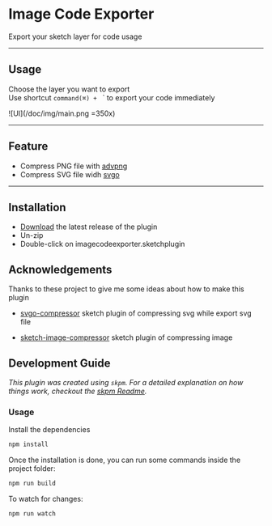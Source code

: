 # Image Code Exporter
Export your sketch layer for code usage

------------

## Usage
Choose the layer you want to export
<br>
Use shortcut `command(⌘) + ` ` to export your code immediately

![UI](/doc/img/main.png =350x)

------------

## Feature

- Compress PNG file with [advpng](https://github.com/amadvance/advancecomp)
- Compress SVG file widh [svgo](https://github.com/svg/svgo)


------------

## Installation

- [Download](../../releases/latest/download/imagecodeexporter.sketchplugin.zip) the latest release of the plugin
- Un-zip
- Double-click on imagecodeexporter.sketchplugin

## Acknowledgements
Thanks to these project to give me some ideas about how to make this plugin
- [svgo-compressor](https://github.com/BohemianCoding/svgo-compressor)
sketch plugin of compressing svg while export svg file

- [sketch-image-compressor](https://github.com/BohemianCoding/sketch-image-compressor) sketch plugin of compressing image



## Development Guide

_This plugin was created using `skpm`. For a detailed explanation on how things work, checkout the [skpm Readme](https://github.com/skpm/skpm/blob/master/README.md)._

### Usage

Install the dependencies

```bash
npm install
```

Once the installation is done, you can run some commands inside the project folder:

```bash
npm run build
```

To watch for changes:

```bash
npm run watch
```
